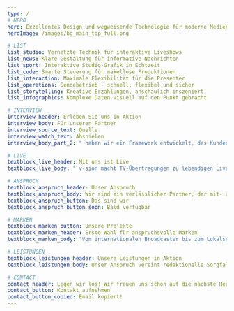 ```yaml
---
type: /
# HERO
hero: Exzellentes Design und wegweisende Technologie für moderne Medienproduktionen
heroImage: /images/bg_main_top_full.png

# LIST
list_studio: Vernetzte Technik für interaktive Liveshows
list_news: Klare Gestaltung für informative Nachrichten
list_sport: Interaktive Studio-Grafik in Echtzeit
list_code: Smarte Steuerung für makellose Produktionen
list_interaction: Maximale Flexibilität für die Presenter
list_operations: Sendebetrieb - schnell, flexibel und sicher
list_storytelling: Kreative Erzählungen, anschaulich inszeniert
list_infographics: Komplexe Daten visuell auf den Punkt gebracht

# INTERVIEW
interview_header: Erleben Sie uns in Aktion
interview_body: Für unseren Partner
interview_source_text: Quelle
interview_watch_text: Abspielen
interview_body_part_2: " haben wir ein Framework entwickelt, das Kunden bei der nahtlosen Migration zu Viz Pilot Edge unterstützt. Dieses Framework enthält Komponenten, die den Produktionsaufbau erheblich beschleunigen. Entdecken Sie unsere Best Practices für einen reibungslosen und erfolgreichen Übergang."

# LIVE
textblock_live_header: Mit uns ist Live
textblock_live_body: " v-sion macht TV-Übertragungen zu lebendigen Live-Erlebnissen - mit interaktiven Vidiwalls, vernetztem Studiodesign und dynamischen Live-Grafiken. Vom ersten Entwurf bis hin zur technischen Umsetzung: Design, Technik und Inhalt verbinden wir zu einem nahtlosen Konzept. Denn wenn Millionen Menschen zuschauen, muss alles reibungslos funktionieren."

# ANSPRUCH
textblock_anspruch_header: Unser Anspruch
textblock_anspruch_body: Wir sind ein verlässlicher Partner, der mit- und vorausdenkt - easy im Umgang und professionell in der Umsetzung. Neue technologische Entwicklungen feiern wir und stellen das Gewohnte in Frage. So gehen wir einen Schritt weiter und ermöglichen Medienplattformen stets das beste Live-Erlebnis. Kreativ, souverän und mit Liebe fürs Detail.
textblock_anspruch_button: Das sind wir
textblock_anspruch_button_soon: Bald verfügbar

# MARKEN
textblock_marken_button: Unsere Projekte
textblock_marken_header: Erste Wahl für anspruchsvolle Marken
textblock_marken_body: "Vom internationalen Broadcaster bis zum Lokalsender: Unsere Kundschaft ist so vielfältig wie unsere Leistungen. Sie fordert uns heraus - und wir liefern Ergebnisse, die begeistern."

# LEISTUNGEN
textblock_leistungen_header: Unsere Leistungen in Aktion
textblock_leistungen_body: Unser Anspruch vereint redaktionelle Sorgfalt, exzellentes Design sowie reibungslose technische Realisierung und Betreuung des Sendebetriebs. Dafür stehen wir mit unserer langjährigen Erfahrung mit unterschiedlichen Sendern.

# CONTACT
contact_header: Legen wir los! Wir freuen uns schon auf die nächste Herausforderung. Wie können wir weiterhelfen?
contact_button: Kontakt aufnehmen
contact_button_copied: Email kopiert!
---
```

